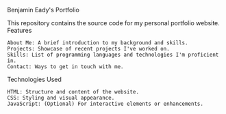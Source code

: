 Benjamin Eady's Portfolio

This repository contains the source code for my personal portfolio website.
Features

    About Me: A brief introduction to my background and skills.
    Projects: Showcase of recent projects I've worked on.
    Skills: List of programming languages and technologies I'm proficient in.
    Contact: Ways to get in touch with me.

Technologies Used

    HTML: Structure and content of the website.
    CSS: Styling and visual appearance.
    JavaScript: (Optional) For interactive elements or enhancements.

